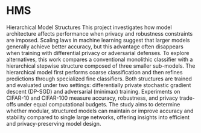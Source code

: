 # HMS
Hierarchical Model Structures
This project investigates how model architecture affects performance when privacy and robustness constraints are imposed. Scaling laws in machine learning suggest that larger models generally achieve better accuracy, but this advantage often disappears when training with differential privacy or adversarial defenses. To explore alternatives, this work compares a conventional monolithic classifier with a hierarchical stepwise structure composed of three smaller sub-models. The hierarchical model first performs coarse classification and then refines predictions through specialized fine classifiers. Both structures are trained and evaluated under two settings: differentially private stochastic gradient descent (DP-SGD) and adversarial (minimax) training. Experiments on CIFAR-10 and CIFAR-100 measure accuracy, robustness, and privacy trade-offs under equal computational budgets. The study aims to determine whether modular, structured models can maintain or improve accuracy and stability compared to single large networks, offering insights into efficient and privacy-preserving model design.
